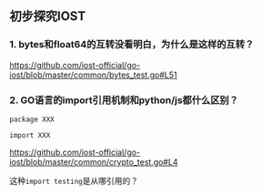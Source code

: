 ## 初步探究IOST

### 1. bytes和float64的互转没看明白，为什么是这样的互转？

https://github.com/iost-official/go-iost/blob/master/common/bytes_test.go#L51

### 2. GO语言的import引用机制和python/js都什么区别？

```
package XXX

import XXX

```

https://github.com/iost-official/go-iost/blob/master/common/crypto_test.go#L4

这种```import testing```是从哪引用的？

